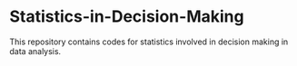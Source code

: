 # Statistics-in-Decision-Making
This repository contains codes for statistics involved in decision making in data analysis.
